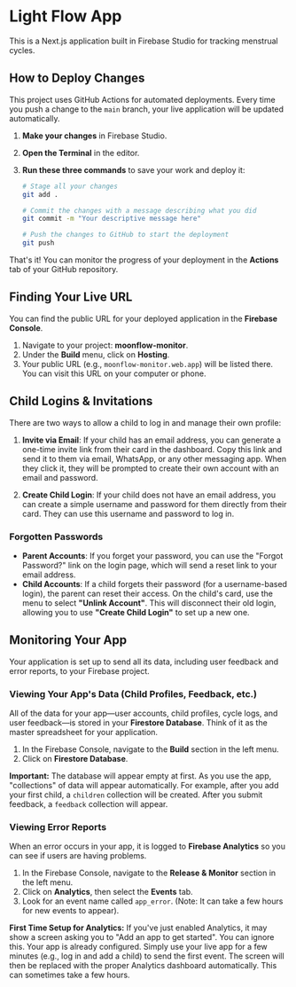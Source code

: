 # Light Flow App

This is a Next.js application built in Firebase Studio for tracking menstrual cycles.

## How to Deploy Changes

This project uses GitHub Actions for automated deployments. Every time you push a change to the `main` branch, your live application will be updated automatically.

1.  **Make your changes** in Firebase Studio.

2.  **Open the Terminal** in the editor.

3.  **Run these three commands** to save your work and deploy it:

    ```bash
    # Stage all your changes
    git add .

    # Commit the changes with a message describing what you did
    git commit -m "Your descriptive message here"

    # Push the changes to GitHub to start the deployment
    git push
    ```

That's it! You can monitor the progress of your deployment in the **Actions** tab of your GitHub repository.

## Finding Your Live URL

You can find the public URL for your deployed application in the **Firebase Console**.
1. Navigate to your project: **moonflow-monitor**.
2. Under the **Build** menu, click on **Hosting**.
3. Your public URL (e.g., `moonflow-monitor.web.app`) will be listed there. You can visit this URL on your computer or phone.

## Child Logins & Invitations

There are two ways to allow a child to log in and manage their own profile:

1.  **Invite via Email**: If your child has an email address, you can generate a one-time invite link from their card in the dashboard. Copy this link and send it to them via email, WhatsApp, or any other messaging app. When they click it, they will be prompted to create their own account with an email and password.

2.  **Create Child Login**: If your child does not have an email address, you can create a simple username and password for them directly from their card. They can use this username and password to log in.

### Forgotten Passwords

*   **Parent Accounts**: If you forget your password, you can use the "Forgot Password?" link on the login page, which will send a reset link to your email address.
*   **Child Accounts**: If a child forgets their password (for a username-based login), the parent can reset their access. On the child's card, use the menu to select **"Unlink Account"**. This will disconnect their old login, allowing you to use **"Create Child Login"** to set up a new one.

## Monitoring Your App

Your application is set up to send all its data, including user feedback and error reports, to your Firebase project.

### Viewing Your App's Data (Child Profiles, Feedback, etc.)

All of the data for your app—user accounts, child profiles, cycle logs, and user feedback—is stored in your **Firestore Database**. Think of it as the master spreadsheet for your application.

1.  In the Firebase Console, navigate to the **Build** section in the left menu.
2.  Click on **Firestore Database**.

**Important:** The database will appear empty at first. As you use the app, "collections" of data will appear automatically. For example, after you add your first child, a `children` collection will be created. After you submit feedback, a `feedback` collection will appear.

### Viewing Error Reports

When an error occurs in your app, it is logged to **Firebase Analytics** so you can see if users are having problems.

1.  In the Firebase Console, navigate to the **Release & Monitor** section in the left menu.
2.  Click on **Analytics**, then select the **Events** tab.
3.  Look for an event name called `app_error`. (Note: It can take a few hours for new events to appear).

**First Time Setup for Analytics:** If you've just enabled Analytics, it may show a screen asking you to "Add an app to get started". You can ignore this. Your app is already configured. Simply use your live app for a few minutes (e.g., log in and add a child) to send the first event. The screen will then be replaced with the proper Analytics dashboard automatically. This can sometimes take a few hours.
